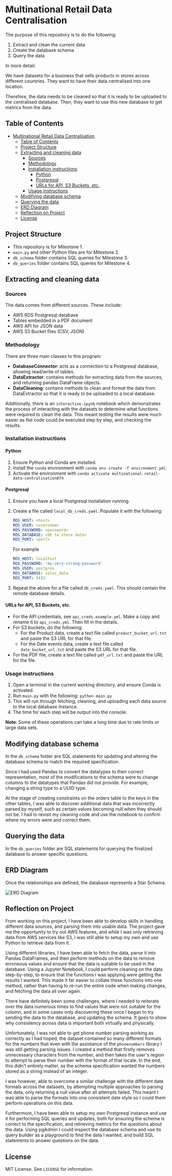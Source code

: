 # Multinational Retail Data Centralisation

The purpose of this repository is to do the following:

1. Extract and clean the current data
2. Create the database schema
3. Query the data

In more detail:

We have datasets for a business that sells products in stores across different countries. They want to have their data centralised into one location.

Therefore, the data needs to be cleaned so that it is ready to be uploaded to the centralised database. Then, they want to use this new database to get metrics from the data.

## Table of Contents

- [Multinational Retail Data Centralisation](#multinational-retail-data-centralisation)
  - [Table of Contents](#table-of-contents)
  - [Project Structure](#project-structure)
  - [Extracting and cleaning data](#extracting-and-cleaning-data)
    - [Sources](#sources)
    - [Methodology](#methodology)
    - [Installation instructions](#installation-instructions)
      - [Python](#python)
      - [Postgresql](#postgresql)
      - [URLs for API, S3 Buckets, etc.](#urls-for-api-s3-buckets-etc)
    - [Usage instructions](#usage-instructions)
  - [Modifying database schema](#modifying-database-schema)
  - [Querying the data](#querying-the-data)
  - [ERD Diagram](#erd-diagram)
  - [Reflection on Project](#reflection-on-project)
  - [License](#license)

## Project Structure

- This repository is for Milestone 1.
- `main.py` and other Python files are for Milestone 2.
- `db_schema` folder contains SQL queries for Milestone 3.
- `db_queries` folder contains SQL queries for Milestone 4.

## Extracting and cleaning data

### Sources

The data comes from different sources. These include:

- AWS RDS Postgresql database
- Tables embedded in a PDF document
- AWS API for JSON data
- AWS S3 Bucket files (CSV, JSON)

### Methodology

There are three main classes to this program:

- **DatabaseConnector**: acts as a connection to a Postgresql database, allowing read/write of tables.
- **DataExtractor**: contains methods for extracting data from the sources, and returning pandas DataFrame objects.
- **DataCleaning**: contains methods to clean and format the data from DataExtractor so that it is ready to be uploaded to a local database.

Additionally, there is an `interactive.ipynb` notebook which demonstrates the process of interacting with the datasets to determine what functions were required to clean the data. This meant testing the results were much easier as the code could be executed step by step, and checking the results.

### Installation instructions

#### Python

1. Ensure Python and Conda are installed.
2. Install the `conda` environment with `conda env create -f environment.yml`.
3. Activate the environment with `conda activate multinational-retail-data-centralisation874`

#### Postgresql

1. Ensure you have a local Postgresql installation running.
2. Create a file called `local_db_creds.yaml`. Populate it with the following:

    ```yaml
    RDS_HOST: <host>
    RDS_USER: <username>
    RDS_PASSWORD: <password>
    RDS_DATABASE: <db to store data>
    RDS_PORT: <port>
    ```

    For example

    ```yaml
    RDS_HOST: localhost
    RDS_PASSWORD: 'my-very-strong-password'
    RDS_USER: postgres
    RDS_DATABASE: sales_data
    RDS_PORT: 5432
    ```
3. Repeat the above for a file called `db_creds.yaml`. This should contain the remote database details.

#### URLs for API, S3 Buckets, etc.

- For the API credentials, see `api_creds.example.yml`. Make a copy and rename it to `api_creds.yml`. Then fill in the details.
- For S3 buckets, do the following:
    - For the Product data, create a text file called `product_bucket_url.txt` and paste the S3 URL for that file.
    - For the Date events data, create a text file called `date_bucket_url.txt` and paste the S3 URL for that file.
- For the PDF file, create a text file called `pdf_url.txt` and paste the URL for the file.

### Usage instructions

1. Open a terminal in the current working directory, and ensure Conda is activated.
2. Run `main.py` with the following: `python main.py`
3. This will run through fetching, cleaning, and uploading each data source to the local database instance.
4. The time for each step will be output into the console.

**Note**: Some of these operations can take a long time due to rate limits or large data sets.

## Modifying database schema

In the `db_schema` folder are SQL statements for updating and altering the database schema to match the required specification.

Since I had used Pandas to convert the datatypes to their correct representation, most of the modifications to the schema were to change columns to the datatypes that Pandas did not provide. For example, changing a string type to a UUID type.

At the stage of creating constraints on the orders table to the keys in the other tables, I was able to discover additional data that was incorrectly parsed by myself, such as certain values becoming null when they should not be. I had to revisit my cleaning code and use the notebook to confirm where my errors were and correct them.

## Querying the data

In the `db_queries` folder are SQL statements for querying the finalized database to answer specific questions.

## ERD Diagram

Once the relationships are defined, the database represents a Star Schema.

![ERD Diagram](docs/erd_diagram.png)

## Reflection on Project

From working on this project, I have been able to develop skills in handling different data sources, and parsing them into usable data. The project gave me the opportunity to try out AWS features, and while I was only retrieving data from AWS services like S3, I was still able to setup my own and use Python to retrieve data from it.

Using different libraries, I have been able to fetch the data, parse it into Pandas DataFrames, and then perform methods on the data to remove erroneous values and ensure that the data is suitable to be used in the database. Using a Jupyter Notebook, I could perform cleaning on the data step-by-step, to ensure that the functions I was applying were getting the results I wanted. This made it far easier to collate these functions into one method, rather than having to re-run the entire code when making changes, and fetching the data all over again.

There have definitely been some challenges, where I needed to reiterate over the data numerous times to find values that were not suitable for the column, and in some cases only discovering these once I began to try sending the data to the database, and updating the schema. It goes to show why consistency across data is important both virtually and physically.

Unfortunately, I was not able to get phone number parsing working as correctly as I had hoped, the dataset contained so many different formats for the numbers that even with the assistance of the `phonenumbers` library I was still getting parsing issues. I created a method that firstly removes unnecessary characters from the number, and then takes the user's region to attempt to parse their number with the format of that locale. In the end, this didn't entirely matter, as the schema specification wanted the numbers stored as a string instead of an integer.

I was however, able to overcome a similar challenge with the different date formats across the datasets, by attempting multiple approaches to parsing the data, only returning a null value after all attempts failed. This meant I was able to parse the formats into one consistent date style so I could them perform operations on this data.

Furthermore, I have been able to setup my own Postgresql instance and use it for performing SQL queries and updates, both for ensuring the schema is correct to the specification, and retrieving metrics for the questions about the data. Using pgAdmin I could inspect the database schema and use its query builder as a playground to find the data I wanted, and build SQL statements to answer questions on the data.

## License

MIT License. See `LICENSE` for information.